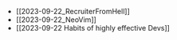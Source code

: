 - [[2023-09-22_RecruiterFromHell]]
- [[2023-09-22_NeoVim]]
- [[2023-09-22 Habits of highly effective Devs]]